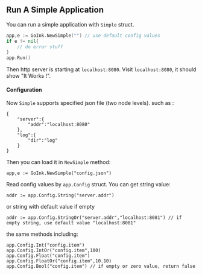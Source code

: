 ## Run A Simple Application

You can run a simple application with `Simple` struct.

``` go
app,e := GoInk.NewSimple("") // use default config values
if e != nil{
    // do error stuff
}
app.Run()
```

Then http server is starting at `localhost:8080`. Visit `localhost:8080`, it should show "It Works !".

#### Configuration

Now `Simple` supports specified json file (two node levels). such as :

    {
        "server":{
            "addr":"localhost:8080"
        },
        "log":{
            "dir":"log"
        }
    }

Then you can load it in `NewSimple` method:

    app,e := GoInk.NewSimple("config.json")

Read config values by `app.Config` struct. You can get string value:

    addr := app.Config.String("server.addr")

or string with default value if empty

    addr := app.Config.StringOr("server.addr","localhost:8081") // if empty string, use default value "localhost:8081"

the same methods including:

    app.Config.Int("config.item")
    app.Config.IntOr("config.item",100)
    app.Config.Float("config.item")
    app.Config.FloatOr("config.item",10.10)
    app.Config.Bool("config.item") // if empty or zero value, return false






